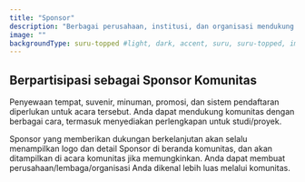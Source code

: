```yaml
---
title: "Sponsor"
description: "Berbagai perusahaan, institusi, dan organisasi mendukung komunitas Ubuntu Korea dengan berbagai cara untuk membantunya menjadi lebih aktif."
image: ""
backgroundType: suru-topped #light, dark, accent, suru, suru-topped, image
---
```


## Berpartisipasi sebagai Sponsor Komunitas
Penyewaan tempat, suvenir, minuman, promosi, dan sistem pendaftaran diperlukan untuk acara tersebut. Anda dapat mendukung komunitas dengan berbagai cara, termasuk menyediakan perlengkapan untuk studi/proyek.

Sponsor yang memberikan dukungan berkelanjutan akan selalu menampilkan logo dan detail Sponsor di beranda komunitas, dan akan ditampilkan di acara komunitas jika memungkinkan. Anda dapat membuat perusahaan/lembaga/organisasi Anda dikenal lebih luas melalui komunitas.